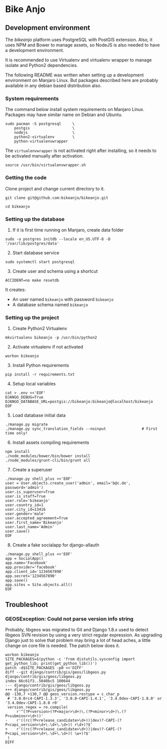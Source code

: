 # Bike Anjo


## Development environment

The *bikeanjo* platform uses PostgreSQL with PostGIS extension. Also, it uses
NPM and Bower to manage assets, so NodeJS is also needed to have a development
environment.

It is recommended to use Virtualenv and virtualenv wrapper to manage isolate and
Python2 dependencies.

The following README was written when setting up a development environment on
Manjaro Linux. But packages described here are probably available in any debian
based distribution also.

### System requirements

The command below install system requirements on Manjaro Linux. Packages may
have similar name on Debian and Ubuntu.

```
sudo pacman -S postgresql     \
    postgis                   \
    nodejs                    \
    python2-virtualenv        \
    python-virtualenvwrapper
```

The `virtualenvwrapper` is not activated right after installing, so it needs to
be activated manually after activation.

```
source /usr/bin/virtualenvwrapper.sh 
```


### Getting the code

Clone project and change current directory to it. 

```
git clone git@github.com:bikeanjo/bikeanjo.git
```

```
cd bikeanjo
```


### Setting up the database

1. If it is first time running on Manjaro, create data folder
```
sudo -u postgres initdb --locale en_US.UTF-8 -D '/var/lib/postgres/data'
```

2. Start database service
```
sudo systemctl start postgresql
```

3. Create user and schema using a shortcut
```
ACCIDENT=no make resetdb
```

It creates:

* An user named `bikeanjo` with password `bikeanjo`
* A database schema named `bikeanjo`


### Setting up the project


1. Create Python2 Virtualenv
```
mkvirtualenv bikeanjo -p /usr/bin/python2
```

2. Activate virtualenv if not activated
```
workon bikeanjo
```

3. Install Python requirements
```
pip install -r requirements.txt
```

4. Setup local variables
```
cat > .env <<'EOF'
DJANGO_DEBUG=True
DJANGO_DATABASE_URL=postgis://bikeanjo:bikeanjo@localhost/bikeanjo
EOF
```

5. Load database initial data
```
./manage.py migrate
./manage.py sync_translation_fields --noinput                # First time only!
```

6. Install assets compiling requirements
```
npm install
./node_modules/bower/bin/bower install
./node_modules/grunt-cli/bin/grunt all
```

7. Create a superuser
```
./manage.py shell_plus <<'EOF'
user = User.objects.create_user('admin', email='b@c.de', password='admin')
user.is_superuser=True
user.is_staff=True
user.role='bikeanjo'
user.country_id=1
user.city_id=13416
user.gender='male'
user.accepted_agreement=True
user.first_name='Bikeanjo'
user.last_name='Admin'
user.save()
EOF
```

8. Create a fake socialapp for django-allauth
```
./manage.py shell_plus <<'EOF'
app = SocialApp()
app.name='Facebook'
app.provider='facebook'
app.client_id='1234567890'
app.secret='1234567890'
app.save()
app.sites = Site.objects.all()
EOF
```



## Troubleshoot

### GEOSException: Could not parse version info string

Probably, libgeos was migrated to Git and Django 1.8.x used to detect libgeos
SVN revision by using a very strict regular expression. As upgrading Django just
to solve that problem may bring a lot of head aches, a little change on core
file is needed. The patch below does it.

```
workon bikeanjo
SITE_PACKAGES=$(python -c 'from distutils.sysconfig import get_python_lib; print(get_python_lib())')
patch -d$SITE_PACKAGES -p0 <<'DIFF'
diff --git django/contrib/gis/geos/libgeos.py django/contrib/gis/geos/libgeos.py
index 66c61f3..5040bc5 100644
--- django/contrib/gis/geos/libgeos.py
+++ django/contrib/gis/geos/libgeos.py
@@ -130,7 +130,7 @@ geos_version.restype = c_char_p
 # '3.0.0rc4-CAPI-1.3.3', '3.0.0-CAPI-1.4.1', '3.4.0dev-CAPI-1.8.0' or '3.4.0dev-CAPI-1.8.0 r0'
 version_regex = re.compile(
     r'^(?P<version>(?P<major>\d+)\.(?P<minor>\d+)\.(?P<subminor>\d+))'
-    r'((rc(?P<release_candidate>\d+))|dev)?-CAPI-(?P<capi_version>\d+\.\d+\.\d+)( r\d+)?$'
+    r'((rc(?P<release_candidate>\d+))|dev)?-CAPI-(?P<capi_version>\d+\.\d+\.\d+)( \w+)?$'
 )
DIFF
```
